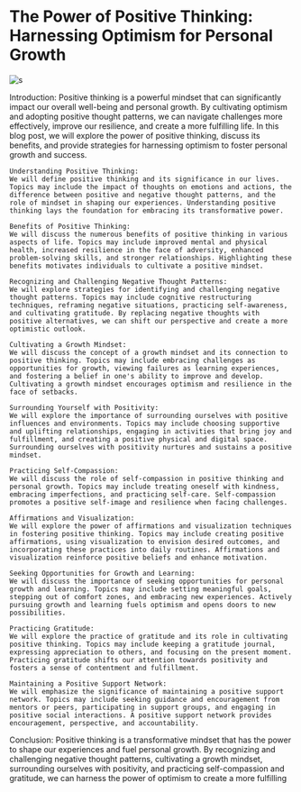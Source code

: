 
# The Power of Positive Thinking: Harnessing Optimism for Personal Growth

![s](https://github.com/PraveenNanda124/Technical-blogs/assets/116082827/728d3d8d-cc7f-42b2-ad33-583bbcd389e0)


Introduction:
Positive thinking is a powerful mindset that can significantly impact our overall well-being and personal growth. By cultivating optimism and adopting positive thought patterns, we can navigate challenges more effectively, improve our resilience, and create a more fulfilling life. In this blog post, we will explore the power of positive thinking, discuss its benefits, and provide strategies for harnessing optimism to foster personal growth and success.

    Understanding Positive Thinking:
    We will define positive thinking and its significance in our lives. Topics may include the impact of thoughts on emotions and actions, the difference between positive and negative thought patterns, and the role of mindset in shaping our experiences. Understanding positive thinking lays the foundation for embracing its transformative power.

    Benefits of Positive Thinking:
    We will discuss the numerous benefits of positive thinking in various aspects of life. Topics may include improved mental and physical health, increased resilience in the face of adversity, enhanced problem-solving skills, and stronger relationships. Highlighting these benefits motivates individuals to cultivate a positive mindset.

    Recognizing and Challenging Negative Thought Patterns:
    We will explore strategies for identifying and challenging negative thought patterns. Topics may include cognitive restructuring techniques, reframing negative situations, practicing self-awareness, and cultivating gratitude. By replacing negative thoughts with positive alternatives, we can shift our perspective and create a more optimistic outlook.

    Cultivating a Growth Mindset:
    We will discuss the concept of a growth mindset and its connection to positive thinking. Topics may include embracing challenges as opportunities for growth, viewing failures as learning experiences, and fostering a belief in one's ability to improve and develop. Cultivating a growth mindset encourages optimism and resilience in the face of setbacks.

    Surrounding Yourself with Positivity:
    We will explore the importance of surrounding ourselves with positive influences and environments. Topics may include choosing supportive and uplifting relationships, engaging in activities that bring joy and fulfillment, and creating a positive physical and digital space. Surrounding ourselves with positivity nurtures and sustains a positive mindset.

    Practicing Self-Compassion:
    We will discuss the role of self-compassion in positive thinking and personal growth. Topics may include treating oneself with kindness, embracing imperfections, and practicing self-care. Self-compassion promotes a positive self-image and resilience when facing challenges.

    Affirmations and Visualization:
    We will explore the power of affirmations and visualization techniques in fostering positive thinking. Topics may include creating positive affirmations, using visualization to envision desired outcomes, and incorporating these practices into daily routines. Affirmations and visualization reinforce positive beliefs and enhance motivation.

    Seeking Opportunities for Growth and Learning:
    We will discuss the importance of seeking opportunities for personal growth and learning. Topics may include setting meaningful goals, stepping out of comfort zones, and embracing new experiences. Actively pursuing growth and learning fuels optimism and opens doors to new possibilities.

    Practicing Gratitude:
    We will explore the practice of gratitude and its role in cultivating positive thinking. Topics may include keeping a gratitude journal, expressing appreciation to others, and focusing on the present moment. Practicing gratitude shifts our attention towards positivity and fosters a sense of contentment and fulfillment.

    Maintaining a Positive Support Network:
    We will emphasize the significance of maintaining a positive support network. Topics may include seeking guidance and encouragement from mentors or peers, participating in support groups, and engaging in positive social interactions. A positive support network provides encouragement, perspective, and accountability.

Conclusion:
Positive thinking is a transformative mindset that has the power to shape our experiences and fuel personal growth. By recognizing and challenging negative thought patterns, cultivating a growth mindset, surrounding ourselves with positivity, and practicing self-compassion and gratitude, we can harness the power of optimism to create a more fulfilling
